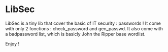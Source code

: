# LibSec

LibSec is a tiny lib that cover the basic of IT security : passwords !
It come with only 2 fonctions : check_password and gen_passwd. It also come with a badpassword list, which is basicly John the Ripper base wordlist.

Enjoy !
